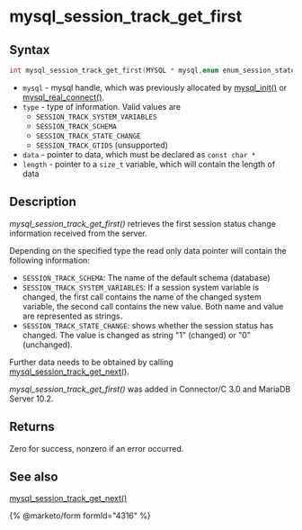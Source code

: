 # mysql\_session\_track\_get\_first

## Syntax

```c
int mysql_session_track_get_first(MYSQL * mysql,enum enum_session_state_type type, const char **data, size_t *length );
```

* `mysql` - mysql handle, which was previously allocated by [mysql\_init()](mysql_init.md) or [mysql\_real\_connect()](mysql_real_connect.md).
* `type` - type of information. Valid values are
  * `SESSION_TRACK_SYSTEM_VARIABLES`
  * `SESSION_TRACK_SCHEMA`
  * `SESSION_TRACK_STATE_CHANGE`
  * `SESSION_TRACK_GTIDS` (unsupported)
* `data` - pointer to data, which must be declared as `const char *`
* `length` - pointer to a `size_t` variable, which will contain the length of data

## Description

_mysql\_session\_track\_get\_first()_ retrieves the first session status change information received from the server.

Depending on the specified type the read only data pointer will contain the following information:

* `SESSION_TRACK_SCHEMA`: The name of the default schema (database)
* `SESSION_TRACK_SYSTEM_VARIABLES`: If a session system variable is changed, the first call contains the name of the changed system variable, the second call contains the new value. Both name and value are represented as strings.
* `SESSION_TRACK_STATE_CHANGE`: shows whether the session status has changed. The value is changed as string "1" (changed) or "0" (unchanged).

Further data needs to be obtained by calling [mysql\_session\_track\_get\_next()](mysql_session_track_get_next.md).

_mysql\_session\_track\_get\_first()_ was added in Connector/C 3.0 and MariaDB Server 10.2.

## Returns

Zero for success, nonzero if an error occurred.

## See also

[mysql\_session\_track\_get\_next()](mysql_session_track_get_next.md)


{% @marketo/form formId="4316" %}
